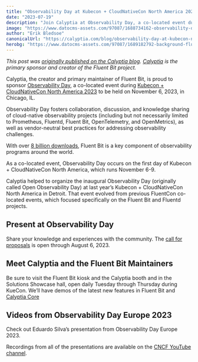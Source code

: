 ```yaml
---
title: "Observability Day at Kubecon + CloudNativeCon North America 2023"
date: "2023-07-19"
description: "Join Calyptia at Observability Day, a co-located event during Kubecon + CloudNativeCon North America 2023 to be held on November 6, 2023, in Chicago, IL. "
image: "https://www.datocms-assets.com/97087/1688734162-observability-day-chicago.jpg?auto=format&fit=max&w=1200"
author: "Erik Bledsoe"
canonicalUrl: "https://calyptia.com/blog/observability-day-at-kubecon-na-2023"
herobg: "https://www.datocms-assets.com/97087/1689182792-background-fluent-bit.png"
---
```

*This post was [originally published on the Calyptia blog](https://calyptia.com/blog/observability-day-at-kubecon-na-2023). [Calyptia](https://calyptia.com) is the primary sponsor and creator of the Fluent Bit project.*

Calyptia, the creator and primary maintainer of Fluent Bit, is proud to sponsor [Observability Day](https://events.linuxfoundation.org/kubecon-cloudnativecon-north-america/co-located-events/observability-day/), a co-located event during [Kubecon + CloudNativeCon North America 2023](https://events.linuxfoundation.org/kubecon-cloudnativecon-north-america/) to be held on November 6, 2023, in Chicago, IL. 

Observability Day fosters collaboration, discussion, and knowledge sharing of cloud-native observability projects (including but not necessarily limited to Prometheus, Fluentd, Fluent Bit, OpenTelemetry, and OpenMetrics), as well as vendor-neutral best practices for addressing observability challenges.

With over [8 billion downloads](https://twitter.com/CalyptiaInc/status/1674803641868337152), Fluent Bit is a key component of observability programs around the world. 

As a co-located event, Observability Day occurs on the first day of Kubecon + CloudNativeCon North America, which runs November 6-9.

Calyptia helped to organize the inaugural Observability Day (originally called Open Observability Day) at last year’s Kubecon + CloudNativeCon North America in Detroit. That event evolved from previous FluentCon co-located events, which focused specifically on the Fluent Bit and Fluentd projects.

## Present at Observability Day

Share your knowledge and experiences with the community. The [call for proposals](https://events.linuxfoundation.org/kubecon-cloudnativecon-north-america/co-located-events/cfp-colocated-events/) is open through August 6, 2023.

## Meet Calyptia and the Fluent Bit Maintainers

Be sure to visit the Fluent Bit kiosk and the Calyptia booth and in the Solutions Showcase hall, open daily Tuesday through Thursday during KueCon. We’ll have demos of the latest new features in Fluent Bit and [Calyptia Core](https://calyptia.com/products/calyptia-core)

## Videos from Observability Day Europe 2023

Check out Eduardo Silva’s presentation from Observability Day Europe 2023.

Recordings from all of the presentations are available on the [CNCF YouTube channel](https://www.youtube.com/playlist?list=PLj6h78yzYM2ORxwcjTn4RLAOQOYjvQ2A3).

